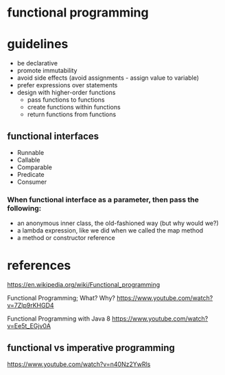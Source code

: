 # functional programming

# guidelines
- be declarative
- promote immutability
- avoid side effects (avoid assignments - assign value to variable)
- prefer expressions over statements
- design with higher-order functions
  * pass functions to functions
  * create functions within functions
  * return functions from functions

## functional interfaces
- Runnable
- Callable
- Comparable
- Predicate
- Consumer

### When functional interface as a parameter, then pass the following:
- an anonymous inner class, the old-fashioned way (but why would we?)
- a lambda expression, like we did when we called the map method
- a method or constructor reference


# references
https://en.wikipedia.org/wiki/Functional_programming

Functional Programming; What? Why?
https://www.youtube.com/watch?v=7Zlp9rKHGD4

Functional Programming with Java 8
https://www.youtube.com/watch?v=Ee5t_EGjv0A

## functional vs imperative programming
https://www.youtube.com/watch?v=n40Nz2YwRls
